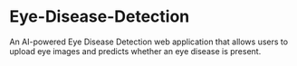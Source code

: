 # Eye-Disease-Detection
An AI-powered Eye Disease Detection web application that allows users to upload eye images and predicts whether an eye disease is present.
